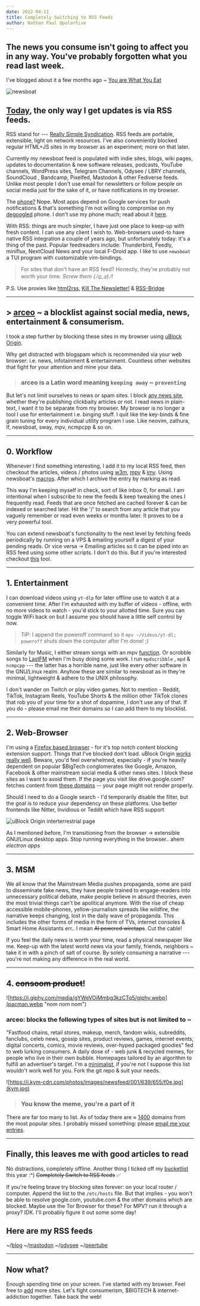 ```yaml
---
date: 2022-04-11
title: Completely Switching to RSS Feeds
author: Nathan Paul @polarhive
---
```


## The news you consume isn't going to affect you in any way. You've probably forgotten what you read last week.

I've blogged about it a few months ago ~ [You are What You Eat](/blog/you-are-what-you-eat/)

![newsboat](newsboat.png "newsboat's TUI interface: polarhive.net/dots")

## [Today](/dots "it's been a few weeks actually"), the only way I get updates is via RSS feeds.

RSS stand for --- [Really Simple Syndication](https://en.m.wikipedia.org/wiki/Rss_feed).
RSS feeds are portable, extensible, light on network resources. I've also conveniently
blocked regular HTML+JS sites in my browser as an experiment; more on that later.

Currently my newsboat feed is populated with indie sites, blogs, wiki
pages, updates to documentation & new software releases, podcasts,
YouTube channels, WordPress sites, Telegram Channels, Odysee / LBRY
channels, SoundCloud , Bandcamp, Pixelfed, Mastodon & other Fediverse
feeds. Unlike most people I don't use email for newsletters or follow
people on social media just for the sake of it, or have notifications in
my browser.

The [phone?](/blog/digital-minimalism-on-my-phone-foss/) Nope. Most apps
depend on Google services for push notifications & that's something I'm
not willing to compromise on my [degoogled](/blog/degoogle) phone. I
don't use my phone much; read about it [here](/blog/phones-make-me-counter-productive/).

With RSS: things are much simpler, I have just one place to keep-up with fresh content.
I can use any client I wish to. Web-browsers used-to have native RSS integration a couple of
years ago, but unfortunately today: it's a thing of the past. Popular feedreaders include:
Thunderbird, Feedly, miniflux, NextCloud News and your local F-Droid app. I like to use `newsboat`
a TUI program with customizable vim-bindings.

> For sites that don't have an RSS feed? Honestly, they're probably not
> worth your time.
*Screw them (ﾉಥ_ಥ)ﾉ!*

P.S. Use proxies like [html2rss](https://html2rss.github.io/), [Kill
The Newsletter!](https://kill-the-newsletter.com/) &
[RSS-Bridge](https://rss-bridge.github.io/rss-bridge/)

---
## > [arceo](https://polarhive.net/arceo) ~ a blocklist against social media, news, entertainment & consumerism.

I took a step further by blocking these sites in my browser using
[uBlock Origin](https://polarhive.net/videos/notes/use-ublock-origin-for-a-bloat-free-web).

Why get distracted with blogspam which is recommended via your web browser: i.e. news, infotainment & entertainment.
Countless other websites that fight for your attention and mine your data.

> ### arceo is a Latin word meaning `keeping away` ~ `preventing`

But let's not limit ourselves to news or spam sites. I block [any news
site](https://codeberg.org/polarhive/arceo/#criteria), whether they're
publishing clickbaity articles or not. I read news in plain-text, I want
it to be separate from my browser. My browser is no longer a tool I use
for entertainment i.e. binging stuff. I quit like the key-binds & fine
grain tuning for every individual utility program I use. Like neovim,
zathura, lf, newsboat, sway, mpv, ncmpcpp & so on.

---
## 0. Workflow

Whenever I find something interesting, I add it to my local RSS feed,
then checkout the  articles, videos / photos using
[w3m](https://en.wikipedia.org/wiki/W3m), [mpv](https://mpv.io) &
[imv](https://sr.ht/~exec64/imv/). Using newsboat's
[macros](https://newsboat.org/releases/2.27/docs/newsboat.html#_macro_support).
After which I archive the entry by marking as read.

This way I'm keeping myself in check, sort of like inbox 0, for email. I
am intentional when I subscribe to new the feeds & keep tweaking the
ones I frequently read. Feeds that are once fetched are cached forever &
can be indexed or searched later. Hit the '/' to search from any article
that you vaguely remember or read even weeks or months later. It proves
to be a very powerful tool.

You can extend newsboat's functionality to the next level by fetching
feeds periodically by running on a VPS & emailing yourself a digest of
your pending reads. Or vice versa -> Emailing articles so it can be
piped into an RSS feed using some other scripts. I don't do this. But if
you're interested checkout [this](https://forlater.email/) tool.

---
## 1. Entertainment

I can download videos using `yt-dlp` for later offline use to watch it
at a convenient time. After I'm exhausted with my buffer of videos -
offline, with no more videos to watch - you'd stick to your allotted
time. Sure you can toggle WiFi back on but I assume you should have a
little self control by now.

> TIP: I append the poweroff command so it `mpv ~/Videos/yt-dl;
> poweroff` shuts down the computer after I'm done! ;)

Similarly for Music, I either stream songs with an mpv [function](https://wiki.archlinux.org/title/mpv).
Or scrobble songs to [LastFM](/lastfm) when I'm busy doing some work. I run `mpdscribble` ,
`mpd` &  `ncmpcpp` --- the latter has a horrible name, just like every
other software in the GNU/Linux realm. Anyhow these are similar to
newsboat as in they're minimal, lightweight & adhere to the UNIX
philosophy.

I don't wander on Twitch or play video games. Not to mention - Reddit,
TikTok, Instagram Reels, YouTube Shorts & the million other TikTok
clones that rob you of your time for a shot of dopamine, I don't use any
of that. If you do - please email me their domains so I can add them to
my blocklist.

---
## 2. Web-Browser

I'm using a [Firefox based browser](/blog/firefox) - for it's top notch
content blocking extension support. Things that I've blocked don't load.
uBlock Origin [works really well](https://github.com/gorhill/uBlock/wiki/Does-uBlock-Origin-block-ads-or-just-hide-them%3F).
Beware, you'd feel overwhelmed, especially - if you're heavily dependent
on popular $BigTech conglomerates like Google, Amazon, Facebook & other
mainstream social media & other news sites. I block these sites as I
want to avoid them. If the page you visit like drive.google.com? fetches
content from [these domains](https://codeberg.org/polarhive/arceo/raw/branch/main/lists/all.txt)
-- your page might not render properly.

Should I need to do a Google search - I'd temporarily disable the
filter, but the goal is to reduce your dependency on these platforms.
Use better frontends like Nitter, Invidious or Teddit which have RSS
support

![uBlock Origin interterrestrial page](ublock.png "Should you need to disable the filter")

As I mentioned before, I'm transitioning from the browser -> extensible
GNU/Linux desktop apps. Stop running everything in the browser.. ahem
*electron apps*

---
## 3. MSM

We all know that the Mainstream Media pushes propaganda, some are paid
to disseminate fake news, they have people trained to engage-readers into
unnecessary political debate, make people believe in absurd theories,
even the most trivial things can't be apolitical anymore. With the rise
of cheap accessible mobile-phones, yellow-journalism spreads like wildfire, the
narrative keeps changing, lost in the daily wave of propaganda. This
includes the other forms of media in the form of TVs, internet consoles
& Smart Home Assistants err.. I mean ~~AI powered wiretaps~~. Cut the
cable!

If you feel the daily news is worth your time, read a physical newspaper
like me. Keep-up with the latest world news via your family, friends,
neighbors ~ take it in with a pinch of salt of course. By solely
consuming a narrative --- you're not making any difference in the real
world.

---
## 4. ~~consoom product~~!

![https://i.giphy.com/media/gYWeVOiMmbg3kzCTq5/giphy.webp](pacman.webp
"nom nom nom")

### arceo: blocks the following types of sites but is not limited to ~

"Fastfood chains, retail stores, makeup, merch, fandom wikis,
subreddits, fanclubs, celeb news, gossip sites, product reviews, games,
internet events, digital concerts, comics, movie reviews, over-hyped
packaged goodies" fed to web lurking consumers. A daily dose of - web
junk & recycled memes, for people who live in their own bubble.
Homepages tailored by an algorithm to fulfill an advertiser's target.
I'm a [minimalist](/blog/minimalism), if you're not I suppose this list
wouldn't work well for you. Fork the git repo & suit your needs.

![https://i.kym-cdn.com/photos/images/newsfeed/001/639/655/f0e.jpg](kym.jpg)

> ### You know the meme, you're a part of it

There are far too many to list. As of today there are  ≈ [1400](https://codeberg.org/polarhive/arceo/raw/branch/main/lists/all.txt
"$ curl -s 'https://codeberg.org/polarhive/arceo/raw/branch/main/lists/all.txt' | wc -l")
domains from the most popular sites. I probably missed something: please
[email me your entries](https://codeberg.org/polarhive/arceo/#want-to-add-a-site).

---
## Finally, this leaves me with good articles to read

No distractions, completely offline. Another thing I ticked off my
[bucketlist](/bucketlist) this year :^) ~~Completely Switch to RSS
feeds~~ ✅

If you're feeling brave try blocking sites forever: on your local
router / computer. Append the list to the `/etc/hosts` file. But that
implies - you won't be able to resolve google.com, youtube.com & the
other domains which are blocked. Maybe use the Tor Browser for these?
For MPV? run it through a proxy? IDK. I'll probably figure it out some
some day!

## Here are my RSS feeds

~/[blog](https://polarhive.net/blog/index.xml)
~/[mastodon](https://mastodon.social/@polarhive.rss)
~/[odysee](https://odysee.com/$/rss/@polarhive:e)
~/[peertube](https://tilvids.com/feeds/videos.xml?videoChannelId=1269)

---
## Now what?

Enough spending time on your screen. I've started with my browser. Feel
free to [add](#you-know-the-meme-youre-a-part-of-it) more sites. Let's
fight consumerism, $BIGTECH & internet-addiction together. Take back the
web!
